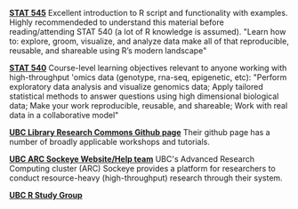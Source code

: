 **[STAT 545](https://stat545.stat.ubc.ca/)** 
Excellent introduction to R script and functionality with examples. Highly recommendeded to understand this material before reading/attending STAT 540 (a lot of R knowledge is assumed). "Learn how to: explore, groom, visualize, and analyze data make all of that reproducible, reusable, and shareable using R’s modern landscape"

**[STAT 540](https://stat540-ubc.github.io/subpages/syllabus.html)**
Course-level learning objectives relevant to anyone working with high-throughput 'omics data (genotype, rna-seq, epigenetic, etc): "Perform exploratory data analysis and visualize genomics data; Apply tailored statistical methods to answer questions using high dimensional biological data; Make your work reproducible, reusable, and shareable; Work with real data in a collaborative model"

**[UBC Library Research Commons Github page](https://github.com/ubc-library-rc)**
Their github page has a number of broadly applicable workshops and tutorials.

**[UBC ARC Sockeye Website/Help team](https://arc.ubc.ca/ubc-arc-sockeye)**
UBC's Advanced Research Computing cluster (ARC) Sockeye provides a platform for researchers to conduct resource-heavy (high-throughput) research through their system.

**[UBC R Study Group](https://github.com/UBC-R-Study-group/studyGroup)**
